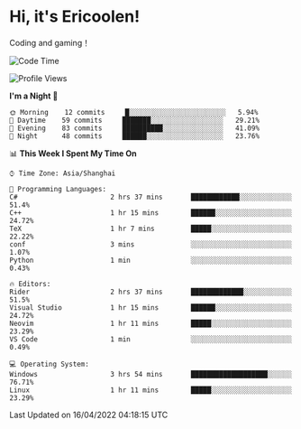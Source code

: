 # Hi, it's Ericoolen!
Coding and gaming！

<!--START_SECTION:waka-->
![Code Time](http://img.shields.io/badge/Code%20Time-206%20hrs%2058%20mins-blue)

![Profile Views](http://img.shields.io/badge/Profile%20Views-1-blue)

**I'm a Night 🦉** 

```text
🌞 Morning    12 commits     █░░░░░░░░░░░░░░░░░░░░░░░░   5.94% 
🌆 Daytime    59 commits     ███████░░░░░░░░░░░░░░░░░░   29.21% 
🌃 Evening    83 commits     ██████████░░░░░░░░░░░░░░░   41.09% 
🌙 Night      48 commits     ██████░░░░░░░░░░░░░░░░░░░   23.76%

```


📊 **This Week I Spent My Time On** 

```text
⌚︎ Time Zone: Asia/Shanghai

💬 Programming Languages: 
C#                       2 hrs 37 mins       ████████████░░░░░░░░░░░░░   51.4% 
C++                      1 hr 15 mins        ██████░░░░░░░░░░░░░░░░░░░   24.72% 
TeX                      1 hr 7 mins         █████░░░░░░░░░░░░░░░░░░░░   22.22% 
conf                     3 mins              ░░░░░░░░░░░░░░░░░░░░░░░░░   1.07% 
Python                   1 min               ░░░░░░░░░░░░░░░░░░░░░░░░░   0.43%

🔥 Editors: 
Rider                    2 hrs 37 mins       █████████████░░░░░░░░░░░░   51.5% 
Visual Studio            1 hr 15 mins        ██████░░░░░░░░░░░░░░░░░░░   24.72% 
Neovim                   1 hr 11 mins        █████░░░░░░░░░░░░░░░░░░░░   23.29% 
VS Code                  1 min               ░░░░░░░░░░░░░░░░░░░░░░░░░   0.49%

💻 Operating System: 
Windows                  3 hrs 54 mins       ███████████████████░░░░░░   76.71% 
Linux                    1 hr 11 mins        █████░░░░░░░░░░░░░░░░░░░░   23.29%

```


 Last Updated on 16/04/2022 04:18:15 UTC
<!--END_SECTION:waka-->

